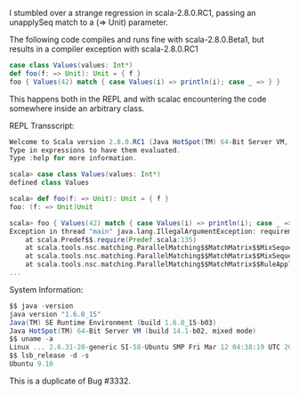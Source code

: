 I stumbled over a strange regression in scala-2.8.0.RC1, passing
an unapplySeq match to a (=> Unit) parameter.

The following code compiles and runs fine with scala-2.8.0.Beta1, but results in a compiler exception with scala-2.8.0.RC1

```scala
case class Values(values: Int*)
def foo(f: => Unit): Unit = { f }
foo { Values(42) match { case Values(i) => println(i); case _ => } }
```

This happens both in the REPL and with scalac encountering the code somewhere inside an arbitrary class.

REPL Transscript:

```scala
Welcome to Scala version 2.8.0.RC1 (Java HotSpot(TM) 64-Bit Server VM, Java 1.6.0_15).
Type in expressions to have them evaluated.
Type :help for more information.

scala> case class Values(values: Int*)
defined class Values

scala> def foo(f: => Unit): Unit = { f }
foo: (f: => Unit)Unit

scala> foo { Values(42) match { case Values(i) => println(i); case _ => } }
Exception in thread "main" java.lang.IllegalArgumentException: requirement failed
	at scala.Predef$$.require(Predef.scala:135)
	at scala.tools.nsc.matching.ParallelMatching$$MatchMatrix$$MixSequence.rowsplit(ParallelMatching.scala:455)
	at scala.tools.nsc.matching.ParallelMatching$$MatchMatrix$$MixSequence.success(ParallelMatching.scala:471)
	at scala.tools.nsc.matching.ParallelMatching$$MatchMatrix$$RuleApplication.codegen(ParallelMatching.scala:249)
...
```
System Information:

```scala
$$ java -version
java version "1.6.0_15"
Java(TM) SE Runtime Environment (build 1.6.0_15-b03)
Java HotSpot(TM) 64-Bit Server VM (build 14.1-b02, mixed mode)
$$ uname -a
Linux ... 2.6.31-20-generic SI-58-Ubuntu SMP Fri Mar 12 04:38:19 UTC 2010 x86_64 GNU/Linux
$$ lsb_release -d -s
Ubuntu 9.10
```
This is a duplicate of Bug #3332.

